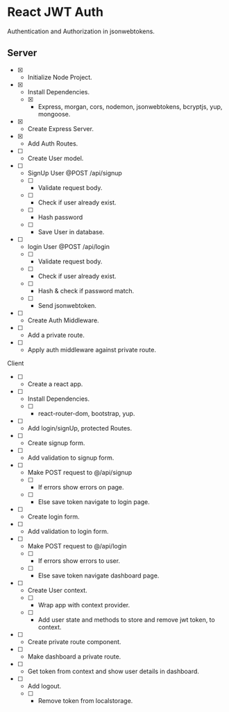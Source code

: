 # React JWT Auth

Authentication and Authorization in jsonwebtokens.

## Server

* [X] - Initialize Node Project.
* [X] - Install Dependencies.
  * [X] - Express, morgan, cors, nodemon, jsonwebtokens, bcryptjs, yup, mongoose.
* [X] - Create Express Server.
* [X] - Add Auth Routes.
* [ ] - Create User model.
* [ ] - SignUp User @POST /api/signup
  * [ ] - Validate request body.
  * [ ] - Check if user already exist.
  * [ ] - Hash password
  * [ ] - Save User in database.
* [ ] - login User @POST /api/login
  * [ ] - Validate request body.
  * [ ] - Check if user already exist.
  * [ ] - Hash  & check if password match.
  * [ ] - Send jsonwebtoken.
* [ ] - Create Auth Middleware.
* [ ] - Add a private route.
* [ ] - Apply auth middleware against private route.

Client

* [ ] - Create a react app.
* [ ] - Install Dependencies.
  * [ ] - react-router-dom, bootstrap, yup.
* [ ] - Add login/signUp, protected Routes.
* [ ] - Create signup form.
* [ ] - Add validation to signup form.
* [ ] - Make POST request to @/api/signup
  * [ ] - If errors show errors on page.
  * [ ] - Else save token navigate to login page.
* [ ] - Create login form.
* [ ] - Add validation to login form.
* [ ] - Make POST request to @/api/login
  * [ ] - If errors show errors to user.
  * [ ] - Else save token navigate dashboard page.
* [ ] - Create User context.
  * [ ] - Wrap app with context provider.
  * [ ] - Add user state and methods to store and remove jwt token, to context.
* [ ] - Create private route component.
* [ ] - Make dashboard a private route.
* [ ] - Get token from context and show user details in dashboard.
* [ ] - Add logout.
  * [ ] - Remove token from localstorage.

